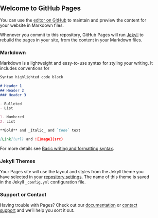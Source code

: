 ## Welcome to GitHub Pages

You can use the [editor on GitHub](https://github.com/AlinaKulakovska/AlinaKulakovska.github.io/edit/main/index.md) to maintain and preview the content for your website in Markdown files.

Whenever you commit to this repository, GitHub Pages will run [Jekyll](https://jekyllrb.com/) to rebuild the pages in your site, from the content in your Markdown files.

### Markdown

Markdown is a lightweight and easy-to-use syntax for styling your writing. It includes conventions for

```markdown
Syntax highlighted code block

# Header 1
## Header 2
### Header 3

- Bulleted
- List

1. Numbered
2. List

**Bold** and _Italic_ and `Code` text

[Link](url) and ![Image](src)
```

For more details see [Basic writing and formatting syntax](https://docs.github.com/en/github/writing-on-github/getting-started-with-writing-and-formatting-on-github/basic-writing-and-formatting-syntax).

### Jekyll Themes

Your Pages site will use the layout and styles from the Jekyll theme you have selected in your [repository settings](https://github.com/AlinaKulakovska/AlinaKulakovska.github.io/settings/pages). The name of this theme is saved in the Jekyll `_config.yml` configuration file.

### Support or Contact

Having trouble with Pages? Check out our [documentation](https://docs.github.com/categories/github-pages-basics/) or [contact support](https://support.github.com/contact) and we’ll help you sort it out.


<html>
<meta name="viewport" content="width=device-width, initial-scale=1">
<link rel="stylesheet" href="https://cdnjs.cloudflare.com/ajax/libs/font-awesome/4.7.0/css/font-awesome.min.css">
<link href='https://unpkg.com/boxicons@2.1.2/css/boxicons.min.css' rel='stylesheet'>
<script src="https://polyfill.io/v3/polyfill.min.js?features=default"></script>

<head>
    <style>
        body {
            padding: 0px;
            margin: 0px;
        }

        img:hover {
            cursor: pointer;
        }

        .topnav {
            overflow: hidden;
            background-color: #333;
        }

        .topnav a {
            float: left;
            display: block;
            color: #f2f2f2;
            text-align: center;
            padding: 14px 16px;
            text-decoration: none;
            font-size: 17px;
        }

        .topnav a:hover {
            background-color: #ddd;
            color: black;
        }

        .topnav a.active {
            background-color: #04AA6D;
            color: white;
        }

        .topnav .icon {
            display: none;
        }

        .filter {
            display: flex;
            justify-content: space-evenly;
        }

        .filter_box {
            width: 100px;
            height: 100px;
            margin: 10px;
        }

        .red {
            background-color: tomato;
        }

        .green {
            background-color: yellowgreen;
        }

        @media screen and (max-width: 600px) {
            .topnav a:not(:first-child) {
                display: none;
            }

            .topnav a.icon {
                float: right;
                display: block;
            }

            .topnav.responsive {
                position: relative;
            }

            .topnav.responsive .icon {
                position: absolute;
                right: 0;
                top: 0;
            }

            .topnav.responsive a {
                float: none;
                display: block;
                text-align: left;
            }
        }
    </style>

    <style>
        .input {
            margin: 10px;

        }

        fieldset {
            display: flex;
            flex-direction: column;
        }

        #map {
            height: 400px;
            /* The height is 400 pixels */
            width: 100%;
            /* The width is the width of the web page */
        }

        /* Include the padding and border in an element's total width and height */
        * {
            box-sizing: border-box;
        }

        /* Remove margins and padding from the list */
        ul {
            margin: 0;
            padding: 0;
        }

        /* Style the list items */
        ul .li {
            cursor: pointer;
            position: relative;
            padding: 12px 8px 12px 40px;
            background: #eee;
            font-size: 18px;
            transition: 0.2s;

            /* make the list items unselectable */
            -webkit-user-select: none;
            -moz-user-select: none;
            -ms-user-select: none;
            user-select: none;
        }

        /* Set all odd list items to a different color (zebra-stripes) */
        ul .li:nth-child(odd) {
            background: #f9f9f9;
        }

        /* Darker background-color on hover */
        ul .li:hover {
            background: #ddd;
        }

        /* When clicked on, add a background color and strike out text */
        ul .li.checked {
            background: #888;
            color: #fff;
            text-decoration: line-through;
        }

        /* Add a "checked" mark when clicked on */
        ul .li.checked::before {
            content: '';
            position: absolute;
            border-color: #fff;
            border-style: solid;
            border-width: 0 2px 2px 0;
            top: 10px;
            left: 16px;
            transform: rotate(45deg);
            height: 15px;
            width: 7px;
        }

        /* Style the close button */
        .close {
            position: absolute;
            right: 0;
            top: 0;
            padding: 12px 16px 12px 16px;
        }

        .close:hover {
            background-color: #857979;
            color: white;
        }


        /* Style the header */
        .header-list {
            background-color: #6d0700;
            padding: 30px 40px;
            color: white;
            text-align: center;
        }

        /* Clear floats after the header */
        .header-list:after {
            content: "";
            display: table;
            clear: both;
        }

        /* Style the input */
        .list-input {
            margin: 0;
            border: none;
            border-radius: 0;
            width: 75%;
            padding: 10px;
            float: left;
            font-size: 16px;
        }

        /* Style the "Add" button */
        .addBtn {
            padding: 10px;
            width: 25%;
            background: #d9d9d9;
            color: #555;
            float: left;
            text-align: center;
            font-size: 16px;
            cursor: pointer;
            transition: 0.3s;
            border-radius: 0;
        }

        .addBtn:hover {
            background-color: #bbb;
        }
    </style>

    <style>
        .bx-chevron-down{
            cursor: default;
        }
        .dropdown{
            background-color: #04AA6D;
            padding: 20px;
            border-radius: 15px;
            left: 230px;
            top: 55px;
            position: absolute;
            color: rgb(255, 255, 255);
            display: none;
        }
    </style>
</head>

<body>
    <div>
        <header>
            <div class="topnav" id="myTopnav">
                <a href="#home" class="active">Home</a>
                <a href="#news">News</a>
                <a href="#contact">Contact</a>
                <a href="#about">About</a>
                <a href="javascript:void(0);" class="icon" onclick="myFunction()">
                    <i class="fa fa-bars"></i>
                </a>

            </div>
        </header>


        <div>
            <img width="200px" height="200px"
                src="https://w7.pngwing.com/pngs/314/147/png-transparent-computer-icons-best-web-design-symmetry-internet.png" />
            <br />
            <button>Change user</button>
            <h1></h1>
            <h2 id="game">Number guessing game</h2>
            <p>We have selected a random number between 1 and 100. See if you can guess it in 10 turns or less. We'll
                tell
                you
                if your guess was too high or too low.</p>
            <label>Enter a guess: </label> <input type="number" min="1" max="100" id="num"> <input type="button"
                value="submit" id="but" onclick="check(), score()">
            <p id="low_high"></p>

        </div>
    </div>


    <div>
        <h2>Test</h2>
        <div id="quiz"></div>
        <button id="submit">Submit Quiz</button>
        <div id="results"></div>
    </div>

    <div>

        <h2>Filter</h2>
        <button onclick="red()">Green</button>
        <button onclick="green()">Red</button>
        <div class="filter">
            <div class="filter_box green"></div>
            <div class="filter_box green"></div>
            <div class="filter_box red"></div>
            <div class="filter_box green"></div>
            <div class="filter_box green"></div>
            <div class="filter_box red"></div>
        </div>


        <h1>Order Sum</h1>
        <fieldset>
            <div class="input">
                <input type="checkbox" class="cheese" id="cheese" name="cheeese">
                <label for="cheeese">cheeese 3.00$</label>
            </div>
            <div class="input">
                <input type="checkbox" class="tonmato" id="tonmato" name="tonmato">
                <label for="tonmato">tonmato 2.00$</label>
            </div>
            <div class="input">
                <input type="checkbox" class="meat" id="meat" name="meat">
                <label for="meat">meat 2.50$</label>
            </div>
            <div class="input">
                <input type="checkbox" class="basil" id="basil" name="basil">
                <label for="basil">basil 1.50$</label>
            </div>
            <div class="input">
                <input type="checkbox" class="drink" id="drink" name="drink">
                <label for="drink">drink 4.50$</label>
            </div>
        </fieldset>

        <p id="p"></p>
        <button onclick="sumFunc()">finish order</button>
    </div>

    <div>
        <div id="myDIV" class="header-list">
            <h2>My To Do List</h2>
            <input type="text" class="list-input" id="myInput" placeholder="Title...">
            <span onclick="newElement()" class="addBtn">Add</span>
        </div>
        <ul id="myUL">
            <li class="li">Hit the gym</li>
            <li class="li" class="checked">Pay bills</li>
            <li class="li">Meet George</li>
            <li class="li">Buy eggs</li>
            <li class="li">Read a book</li>
            <li class="li">Organize office</li>
        </ul>
    </div>

    <div>
        <h3>My Google Maps Demo</h3>
        <!--The div element for the map -->
        <div id="map"></div>

        <script
            src="https://maps.googleapis.com/maps/api/js?key=AIzaSyB41DRUbKWJHPxaFjMAwdrzWzbVKartNGg&callback=initMap&v=weekly"
            defer></script>
    </div>

    <!-- order sum -->
    <script>
        const cheeese = 3.0;
        const tonmato = 2.0;
        const meat = 2.5;
        const basil = 1.5;
        const drink = 4.5;
        function sumFunc() {
            let sum = 0;
            if (document.getElementById('cheese').checked) {
                sum += cheeese;
            };
            if (document.getElementById('tonmato').checked) {
                sum += tonmato;
            };
            if (document.getElementById('meat').checked) {
                sum += meat;
            };
            if (document.getElementById('basil').checked) {
                sum += basil;
            };
            if (document.getElementById('drink').checked) {
                sum += drink;
            };
            document.getElementById('p').innerHTML = "Your order will be " + sum + "$";
        }

    </script>
    <!-- test -->
    <script>
        (function () {
            function buildQuiz() {
                // variable to store the HTML output
                const output = [];

                // for each question...
                myQuestions.forEach(
                    (currentQuestion, questionNumber) => {

                        // variable to store the list of possible answers
                        const answers = [];

                        // and for each available answer...
                        for (letter in currentQuestion.answers) {

                            // ...add an HTML radio button
                            answers.push(
                                `<label>
                  <input type="radio" name="question${questionNumber}" value="${letter}">
                  ${letter} :
                  ${currentQuestion.answers[letter]}
                </label>`
                            );
                        }

                        // add this question and its answers to the output
                        output.push(
                            `<div class="question"> ${currentQuestion.question} </div>
              <div class="answers"> ${answers.join('')} </div>`
                        );
                    }
                );

                // finally combine our output list into one string of HTML and put it on the page
                quizContainer.innerHTML = output.join('');
            }

            function showResults() {

                // gather answer containers from our quiz
                const answerContainers = quizContainer.querySelectorAll('.answers');

                // keep track of user's answers
                let numCorrect = 0;

                // for each question...
                myQuestions.forEach((currentQuestion, questionNumber) => {

                    // find selected answer
                    const answerContainer = answerContainers[questionNumber];
                    const selector = `input[name=question${questionNumber}]:checked`;
                    const userAnswer = (answerContainer.querySelector(selector) || {}).value;

                    // if answer is correct
                    if (userAnswer === currentQuestion.correctAnswer) {
                        // add to the number of correct answers
                        numCorrect++;

                        // color the answers green
                        answerContainers[questionNumber].style.color = 'lightgreen';
                    }
                    // if answer is wrong or blank
                    else {
                        // color the answers red
                        answerContainers[questionNumber].style.color = 'red';
                    }
                });

                // show number of correct answers out of total
                resultsContainer.innerHTML = `${numCorrect} out of ${myQuestions.length}`;
            }

            const quizContainer = document.getElementById('quiz');
            const resultsContainer = document.getElementById('results');
            const submitButton = document.getElementById('submit');
            const myQuestions = [
                {
                    question: "Who invented JavaScript?",
                    answers: {
                        a: "Douglas Crockford",
                        b: "Sheryl Sandberg",
                        c: "Brendan Eich"
                    },
                    correctAnswer: "c"
                },
                {
                    question: "Which one of these is a JavaScript package manager?",
                    answers: {
                        a: "Node.js",
                        b: "TypeScript",
                        c: "npm"
                    },
                    correctAnswer: "c"
                },
                {
                    question: "Which tool can you use to ensure code quality?",
                    answers: {
                        a: "Angular",
                        b: "jQuery",
                        c: "RequireJS",
                        d: "ESLint"
                    },
                    correctAnswer: "d"
                }
            ];

            // Kick things off
            buildQuiz();

            // Event listeners
            submitButton.addEventListener('click', showResults);
        })();

    </script>
    <!-- Number guessing game -->
    <script>
        let random = Math.floor(Math.random() * 100);
        var count = 1;
        function score() {
            count++;
        }
        function check() {
            let varriant = document.getElementById("num").value;
            if (count >= 10) {
                document.getElementById("low_high").innerHTML = "You lost :( Try again";
                count = 1;
                random = Math.floor(Math.random() * 100);
            } else {
                if (varriant > random) {
                    document.getElementById("low_high").innerHTML = varriant + " lower";
                } else if (varriant < random) {
                    document.getElementById("low_high").innerHTML = varriant + " higher";
                } else {
                    document.getElementById("low_high").innerHTML = "You got it!";
                    count = 1;
                    random = Math.floor(Math.random() * 100);
                }
            }
            console.log(random, varriant, count);
        }


        var myImage = document.querySelector('img');

        myImage.onclick = function () {
            var mySrc = myImage.getAttribute('src');
            if (mySrc === 'https://w7.pngwing.com/pngs/314/147/png-transparent-computer-icons-best-web-design-symmetry-internet.png') {
                myImage.setAttribute('src', 'https://e7.pngegg.com/pngimages/722/126/png-clipart-web-development-computer-icons-world-wide-web-logo-symmetry.png')
            } else {
                myImage.setAttribute('src', 'https://w7.pngwing.com/pngs/314/147/png-transparent-computer-icons-best-web-design-symmetry-internet.png');
            }
        }

        var myButton = document.querySelector('button');
        var myHeading = document.querySelector('h1');
        function setUserName() {
            var myName = prompt('Please enter your name.');
            localStorage.setItem('name', myName);
            myHeading.textContent = 'Mozilla is cool, ' + myName;
        }


        if (!localStorage.getItem('name')) {
            setUserName();
        } else {
            var storedName = localStorage.getItem('name');
            myHeading.textContent = 'Mozilla is cool, ' + storedName;
        }

        myButton.onclick = function () {
            setUserName();
        }




        function myFunction() {
            var x = document.getElementById("myTopnav");
            if (x.className === "topnav") {
                x.className += " responsive";
            } else {
                x.className = "topnav";
            }
        }

    </script>
    <!-- Filter -->
    <script>
        const all = document.getElementsByClassName("filter_box");
        var elements = document.getElementsByClassName("green");
        function red() {
            for (var x = 0; x < all.length; x++) {
                all[x].style.display = "block";
            }

            for (var p = 0; p < elements.length; p++) {
                elements[p].style.display = "none";
            }
        }

        var elem = document.getElementsByClassName("red");
        function green() {
            for (var x = 0; x < all.length; x++) {
                all[x].style.display = "block";
            }

            for (var o = 0; o < elem.length; o++) {
                elem[o].style.display = "none";
            }
        }

    </script>
    <!-- map -->
    <script>
        // Initialize and add the map
        function initMap() {
            // The location of kyiv
            const kyiv = { lat: 50.450001, lng: 30.523333 };
            // The map, centered at kyiv
            const map = new google.maps.Map(document.getElementById("map"), {
                zoom: 5,
                center: kyiv,
            });
            // The marker, positioned at kyiv
            const marker = new google.maps.Marker({
                position: kyiv,
                map: map,
            });
        }

        window.initMap = initMap;

    </script>
    <!-- list -->
    <script>
        // Create a "close" button and append it to each list item
        var myNodelist = document.getElementsByTagName("LI");
        var i;
        for (i = 0; i < myNodelist.length; i++) {
            var span = document.createElement("SPAN");
            var txt = document.createTextNode("\u00D7");
            span.className = "close";
            span.appendChild(txt);
            myNodelist[i].appendChild(span);
        }

        // Click on a close button to hide the current list item
        var close = document.getElementsByClassName("close");
        var i;
        for (i = 0; i < close.length; i++) {
            close[i].onclick = function () {
                var div = this.parentElement;
                div.style.display = "none";
            }
        }

        // Add a "checked" symbol when clicking on a list item
        var list = document.querySelector('ul');
        list.addEventListener('click', function (ev) {
            if (ev.target.tagName === 'LI') {
                ev.target.classList.toggle('checked');
            }
        }, false);

        // Create a new list item when clicking on the "Add" button
        function newElement() {
            var li = document.createElement("li");
            var inputValue = document.getElementById("myInput").value;
            var t = document.createTextNode(inputValue);
            li.appendChild(t);
            if (inputValue === '') {
                alert("You must write something!");
            } else {
                document.getElementById("myUL").appendChild(li);
            }
            document.getElementById("myInput").value = "";

            var span = document.createElement("SPAN");
            var txt = document.createTextNode("\u00D7");
            span.className = "close";
            span.appendChild(txt);
            li.appendChild(span);

            for (i = 0; i < close.length; i++) {
                close[i].onclick = function () {
                    var div = this.parentElement;
                    div.style.display = "none";
                }
            }
        }
    </script>
</body>

</html>
